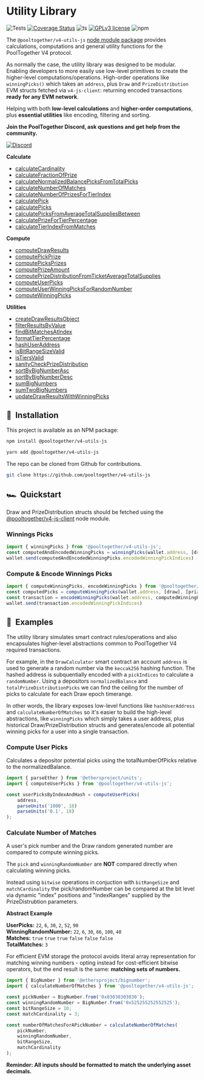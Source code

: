 # Utility Library
![Tests](https://github.com/pooltogether/v4-utils-js/actions/workflows/main.yml/badge.svg)
[![Coverage Status](https://coveralls.io/repos/github/pooltogether/v4-utils-js/badge.svg?branch=main)](https://coveralls.io/github/pooltogether/v4-utils-js?branch=main)
![ts](https://badgen.net/badge/-/TypeScript?icon=typescript&label&labelColor=blue&color=555555)
[![GPLv3 license](https://img.shields.io/badge/License-GPLv3-blue.svg)](http://perso.crans.org/besson/LICENSE.html)
![npm](https://img.shields.io/npm/v/@pooltogether/v4-utils-js)

The `@pooltogether/v4-utils-js` [node module package](https://www.npmjs.com/package/@pooltogether/v4-utils-js) provides calculations, computations and general utility functions for the PoolTogether V4 protocol.

As normally the case, the utility library was designed to be modular. Enabling developers to more easily use low-level primitives to create the higher-level computations/operations. High-order operations like `winningPicks()` which takes an `address`, plus `Draw` and `PrizeDistribution` EVM structs fetched via `v4-js-client`: returning encoded transactions **ready for any EVM network**.

Helping with both **low-level calculations** and **higher-order computations**, plus **essential utilities** like encoding, filtering and sorting.

**Join the PoolTogether Discord, ask questions and get help from the community.**

[![Discord](https://badgen.net/badge/icon/discord?icon=discord&label)](https://discord.gg/JFBPMxv5tr)

**Calculate**
- [calculateCardinality](calculate#calculatecardinality)
- [calculateFractionOfPrize](calculate#calculatefractionofprize)
- [calculateNormalizedBalancePicksFromTotalPicks](calculate#calculatenormalizedbalancepicksfromtotalpicks)
- [calculateNumberOfMatches](calculate#calculatenumberofmatches)
- [calculateNumberOfPrizesForTierIndex](calculate#calculatenumberofprizesfortierindex)
- [calculatePick](calculate#calculatepick)
- [calculatePicks](calculate#calculatepicks)
- [calculatePicksFromAverageTotalSuppliesBetween](calculate#calculatepicksfromaveragetotalsuppliesbetween)
- [calculatePrizeForTierPercentage](calculate#calculateprizefortierpercentage)
- [calculateTierIndexFromMatches](calculate#calculatetierindexfrommatches)

**Compute**
- [computeDrawResults](compute#computedrawresults)
- [computePickPrize](compute#computepickprize)
- [computePicksPrizes](compute#computepicksprizes)
- [computePrizeAmount](compute#computeprizeamount)
- [computePrizeDistributionFromTicketAverageTotalSupplies](compute#computeprizedistributionfromticketaveragetotalsupplies)
- [computeUserPicks](compute#computeuserpicks)
- [computeUserWinningPicksForRandomNumber](compute#computeuserwinningpicksforrandomnumber)
- [computeWinningPicks](compute#computewinningpicks)

**Utilities**
- [createDrawResultsObject](utils#createdrawresultsobject)
- [filterResultsByValue](utils#filterresultsbyvalue)
- [findBitMatchesAtIndex](utils#findbitmatchesatindex)
- [formatTierPercentage](utils#formattierpercentage)
- [hashUserAddress](utils#hashuseraddress)
- [isBitRangeSizeValid](utils#isbitrangesizevalid)
- [isTiersValid](utils#istiersvalid)
- [sanityCheckPrizeDistribution](utils#sanitycheckprizedistribution)
- [sortByBigNumberAsc](utils#sortbybignumberasc)
- [sortByBigNumberDesc](utils#sortbybignumberdesc)
- [sumBigNumbers](utils#sumbignumbers)
- [sumTwoBigNumbers](utils#sumtwobignumbers)
- [updateDrawResultsWithWinningPicks](utils#updatedrawresultswithwinningpicks)

## 💾 &nbsp;Installation

This project is available as an NPM package:

```sh
npm install @pooltogether/v4-utils-js
```

```sh
yarn add @pooltogether/v4-utils-js
```

The repo can be cloned from Github for contributions.

```sh
git clone https://github.com/pooltogether/v4-utils-js
```

## 🏎️ &nbsp;Quickstart 

Draw and PrizeDistribution structs should be fetched using the [@pooltogether/v4-js-client](/protocol/libraries/v4-js-client/) node module.

### Winnings Picks
```ts
import { winningPicks } from '@pooltogether/v4-utils-js';
const computedAndEncodedWinningPicks = winningPicks(wallet.address, [draw], [prizeDistribution]);
wallet.send(computedAndEncodedWinningPicks.encodedWinningPickIndices)
```

### Compute & Encode Winnings Picks
```ts
import { computeWinningPicks, encodeWinningPicks } from '@pooltogether/v4-utils-js';
const computedPicks = computeWinningPicks(wallet.address, [draw], [prizeDistribution]);
const transaction = encodeWinningPicks(wallet.address, computedWinningPicks);
wallet.send(transaction.encodedWinningPickIndices)
```

## 🧮 &nbsp;Examples

The utility library simulates smart contract rules/operations and also encapsulates higher-level abstractions common to PoolTogether V4 required transactions.

For example, in the `DrawCalculator` smart contract an account `address` is used to generate a random number via the `keccak256` hashing function. The hashed address is subquentially encoded with a `pickIndices` to calculate a `randomNumber`. Using a depositors `normalizedBalance` and `totalPrizeDistributionPicks` we can find the ceiling for the number of picks to calculate for each Draw epoch timerange.

In other words, the library exposes low-level functions like `hashUserAddress` and `calculateNumberOfMatches` so it's easier to build the high-level abstractions, like `winningPicks` which simply takes a user address, plus historical Draw/PrizeDistribution structs and generates/encode all potential winning picks for a user into a single transaction.

### Compute User Picks
Calculates a depositor potential picks using the totalNumberOfPicks relative to the normalizedBalance.

```ts
import { parseEther } from '@ethersproject/units';
import { computeUserPicks } from '@pooltogether/v4-utils-js';

const userPicksByIndexAndHash = computeUserPicks(
    address,
    parseUnits('1000', 18)
    parseUnits('0.1', 18)
);
```

### Calculate Number of Matches

A user's pick number and the Draw random generated number are compared to compute winning picks.

The `pick` and `winningRandomNumber` are **NOT** compared directly when calculating winning picks. 

Instead using `bitwise` operations in conjuction with `bitRangeSize` and `matchCardinality` the pick/randomNumber can be compared at the bit level via dynamic "index" positions and "indexRanges" supplied by the PrizeDistrubtion parameters.

**Abstract Example**

**UserPicks:** `22`, `6`, `30`, `2`, `52`, `90` <br/>
**WinningRandomNumber:** `22`, `6`, `30`, `66`, `100`, `40` <br/>
**Matches:** `true` `true` `true` `false` `false` `false` <br/>
**TotalMatches:** `3` <br/>

For efficient EVM storage the protocol avoids literal array representation for matching winning numbers -  opting instead for cost-efficient bitwise operators, but the end result is the same: **matching sets of numbers.**

```ts
import { BigNumber } from '@ethersproject/bignumber';
import { calculateNumberOfMatches } from '@pooltogether/v4-utils-js';

const pickNumber = BigNumber.from('0x03030303030');
const winningRandomNumber = BigNumber.from('0x525255252552525');
const bitRangeSize = 10;
const matchCardinality = 3;

const numberOfMatchesForAPickNumber = calculateNumberOfMatches(
    pickNumber,
    winningRandomNumber,
    bitRangeSize,
    matchCardinality
);
```

**Reminder: All inputs should be formatted to match the underlying asset decimals.**
